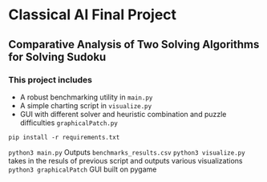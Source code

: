 # Classical AI Final Project

## Comparative Analysis of Two Solving Algorithms for Solving Sudoku

### This project includes
- A robust benchmarking utility in ```main.py```
- A simple charting script in ```visualize.py```
- GUI with different solver and heuristic combination and puzzle difficulties ```graphicalPatch.py```

```pip install -r requirements.txt```

```python3 main.py``` Outputs ```benchmarks_results.csv```
```python3 visualize.py``` takes in the resuls of previous script and outputs various visualizations
```python3 graphicalPatch``` GUI built on pygame
